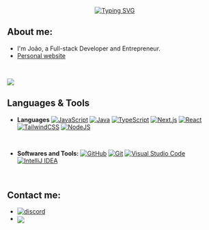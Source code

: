 <p align="center">
<a href="https://git.io/typing-svg"><img src="https://readme-typing-svg.herokuapp.com?font=Fira+Code&size=25&pause=1000&center=true&vCenter=true&width=435&lines=Hi%2C+I'm+Joaum!+%F0%9F%91%8B;Full-stack+Developer" alt="Typing SVG" /></a>

</p>
	
## **About me:**

- I'm João, a Full-stack Developer and Entrepreneur.
- [Personal website](https://joaum.dev)

<br>

<img src="https://user-images.githubusercontent.com/73097560/115834477-dbab4500-a447-11eb-908a-139a6edaec5c.gif"><br>

## Languages & Tools</b>

<p align="center">

- **Languages**
  [![JavaScript](https://img.shields.io/badge/JavaScript-F7DF1E?logo=javascript&logoColor=000)](#)
  [![Java](https://img.shields.io/badge/Java-%23ED8B00.svg?logo=openjdk&logoColor=white)](#)
  [![TypeScript](https://custom-icon-badges.demolab.com/badge/TypeScript-3178C6.svg?logo=typescript&logoColor=white)](#)
  [![Next.js](https://img.shields.io/badge/Next.js-black?logo=next.js&logoColor=white)](#)
  [![React](https://img.shields.io/badge/React-%2320232a.svg?logo=react&logoColor=%2361DAFB)](#)
  [![TailwindCSS](https://img.shields.io/badge/Tailwind-%2338B2AC.svg?logo=tailwind-css&logoColor=white)](#)
  [![NodeJS](https://img.shields.io/badge/Node.js-6DA55F?logo=node.js&logoColor=white)](#)

<br>

- **Softwares and Tools:**
  [![GitHub](https://img.shields.io/badge/GitHub-%23121011.svg?logo=github&logoColor=white)](#)
  [![Git](https://img.shields.io/badge/Git-F05032?logo=git&logoColor=fff)](#)
  [![Visual Studio Code](https://custom-icon-badges.demolab.com/badge/VS%20Code-0078d7.svg?logo=vsc&logoColor=white)](#)
  [![IntelliJ IDEA](https://custom-icon-badges.demolab.com/badge/IntelliJ%20IDEA-000000.svg?logo=intellijidea&logoColor=white)](#)

</p>
<br>

## Contact me:

<ul>

<li>
<a href="https://discord.com/users/1351317359327055985" target="_blank">
<img src="https://img.shields.io/badge/Discord: @joaumdev-%235865F2.svg?&logo=discord&logoColor=white" alt=discord style="margin-bottom: -5px;"/>
</a>
</li>

<li>
<a href="me@joaum.dev" target="_blank">
<img src="https://img.shields.io/badge/Mail: me@joaum.dev-D14836?logo=gmail&logoColor=white" t=mail style="margin-bottom: -5px;" />
</a>
</li>
	
</ul>
</div>
